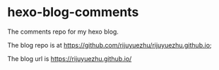 # hexo-blog-comments
The comments repo for my hexo blog.

The blog repo is at <https://github.com/rijuyuezhu/rijuyuezhu.github.io>;

The blog url is <https://rijuyuezhu.github.io/>
